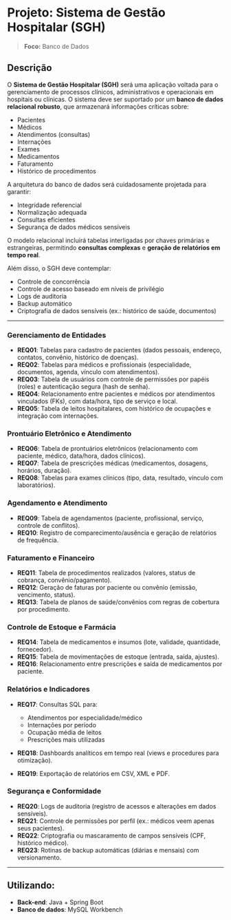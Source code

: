 # Projeto: Sistema de Gestão Hospitalar (SGH)

> **Foco:** Banco de Dados

## Descrição

O **Sistema de Gestão Hospitalar (SGH)** será uma aplicação voltada para o gerenciamento de processos clínicos, administrativos e operacionais em hospitais ou clínicas. O sistema deve ser suportado por um **banco de dados relacional robusto**, que armazenará informações críticas sobre:

- Pacientes
- Médicos
- Atendimentos (consultas)
- Internações
- Exames
- Medicamentos
- Faturamento
- Histórico de procedimentos

A arquitetura do banco de dados será cuidadosamente projetada para garantir:

- Integridade referencial
- Normalização adequada
- Consultas eficientes
- Segurança de dados médicos sensíveis

O modelo relacional incluirá tabelas interligadas por chaves primárias e estrangeiras, permitindo **consultas complexas** e **geração de relatórios em tempo real**.

Além disso, o SGH deve contemplar:

- Controle de concorrência
- Controle de acesso baseado em níveis de privilégio
- Logs de auditoria
- Backup automático
- Criptografia de dados sensíveis (ex.: histórico de saúde, documentos)

---

### Gerenciamento de Entidades

- **REQ01**: Tabelas para cadastro de pacientes (dados pessoais, endereço, contatos, convênio, histórico de doenças).  
- **REQ02**: Tabelas para médicos e profissionais (especialidade, documentos, agenda, vínculo com atendimentos).  
- **REQ03**: Tabela de usuários com controle de permissões por papéis (roles) e autenticação segura (hash de senha).  
- **REQ04**: Relacionamento entre pacientes e médicos por atendimentos vinculados (FKs), com data/hora, tipo de serviço e local.  
- **REQ05**: Tabela de leitos hospitalares, com histórico de ocupações e integração com internações.

### Prontuário Eletrônico e Atendimento

- **REQ06**: Tabela de prontuários eletrônicos (relacionamento com paciente, médico, data/hora, dados clínicos).  
- **REQ07**: Tabela de prescrições médicas (medicamentos, dosagens, horários, duração).  
- **REQ08**: Tabelas para exames clínicos (tipo, data, resultado, vínculo com laboratórios).

### Agendamento e Atendimento

- **REQ09**: Tabela de agendamentos (paciente, profissional, serviço, controle de conflitos).  
- **REQ10**: Registro de comparecimento/ausência e geração de relatórios de frequência.

### Faturamento e Financeiro

- **REQ11**: Tabela de procedimentos realizados (valores, status de cobrança, convênio/pagamento).  
- **REQ12**: Geração de faturas por paciente ou convênio (emissão, vencimento, status).  
- **REQ13**: Tabela de planos de saúde/convênios com regras de cobertura por procedimento.

### Controle de Estoque e Farmácia

- **REQ14**: Tabela de medicamentos e insumos (lote, validade, quantidade, fornecedor).  
- **REQ15**: Tabela de movimentações de estoque (entrada, saída, ajustes).  
- **REQ16**: Relacionamento entre prescrições e saída de medicamentos por paciente.

### Relatórios e Indicadores

- **REQ17**: Consultas SQL para:
  - Atendimentos por especialidade/médico
  - Internações por período
  - Ocupação média de leitos
  - Prescrições mais utilizadas

- **REQ18**: Dashboards analíticos em tempo real (views e procedures para otimização).  
- **REQ19**: Exportação de relatórios em CSV, XML e PDF.

### Segurança e Conformidade

- **REQ20**: Logs de auditoria (registro de acessos e alterações em dados sensíveis).  
- **REQ21**: Controle de permissões por perfil (ex.: médicos veem apenas seus pacientes).  
- **REQ22**: Criptografia ou mascaramento de campos sensíveis (CPF, histórico médico).  
- **REQ23**: Rotinas de backup automáticas (diárias e mensais) com versionamento.

---

## Utilizando:

- **Back-end**: Java + Spring Boot  
- **Banco de dados**: MySQL Workbench

